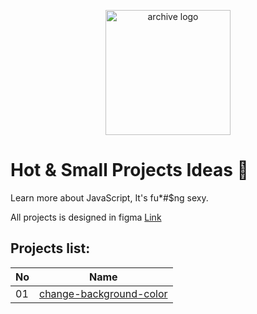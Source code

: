 <p align="center">
  <img src="https://github.com/IAmTahazzot/Archive/tree/main/projects/hot-projects/hot-projects.png" alt="archive logo" width="200px" height="200px" />
</p>

# Hot & Small Projects Ideas 🤗

Learn more about JavaScript, It's fu*#$ng sexy.

All projects is designed in figma [Link][figma]

## Projects list:

| No  | Name                           |
|-----|--------------------------------|
| 01  | [change-background-color][1]   |

[1]: ./change-background-color 
[figma]: https://www.figma.com/file/scZqp2i1j5LfbDgX1xrhix/Hot-Projects?node-id=0%3A1&t=OZmyr4PmLdwm6QkN-1